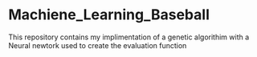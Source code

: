 # Machiene_Learning_Baseball
This repository contains my implimentation of a genetic algorithim with a Neural newtork used to create the evaluation function
